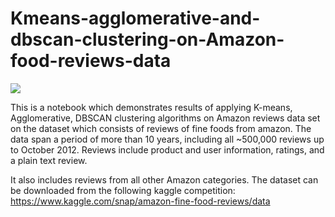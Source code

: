 # Kmeans-agglomerative-and-dbscan-clustering-on-Amazon-food-reviews-data

<img src=https://d2h0cx97tjks2p.cloudfront.net/blogs/wp-content/uploads/sites/2/2019/08/introduction-to-clustering.png>

This is a notebook which demonstrates results of applying K-means, Agglomerative, DBSCAN clustering algorithms on Amazon reviews data set on the dataset which consists of reviews of fine foods from amazon. The data span a period of more than 10 years, including all ~500,000 reviews up to October 2012. Reviews include product and user information, ratings, and a plain text review.

It also includes reviews from all other Amazon categories. The dataset can be downloaded from the following kaggle competition: https://www.kaggle.com/snap/amazon-fine-food-reviews/data
